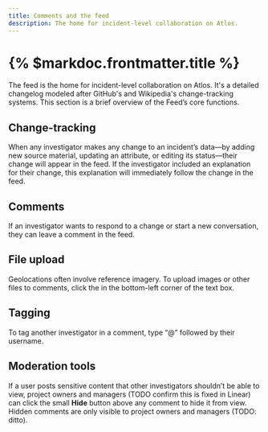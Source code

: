 ```yaml
---
title: Comments and the feed
description: The home for incident-level collaboration on Atlos.
---
```


# {% $markdoc.frontmatter.title %}

The feed is the home for incident-level collaboration on Atlos. It's a detailed changelog modeled after GitHub's and Wikipedia's change-tracking systems. This section is a brief overview of the Feed’s core functions.

## Change-tracking
When any investigator makes any change to an incident’s data—by adding new source material, updating an attribute, or editing its status—their change will appear in the feed. If the investigator included an explanation for their change, this explanation will immediately follow the change in the feed. 

## Comments
If an investigator wants to respond to a change or start a new conversation, they can leave a comment in the feed.

## File upload
Geolocations often involve reference imagery. To upload images or other files to comments, click the  in the bottom-left corner of the text box. 

## Tagging
To tag another investigator in a comment, type “@” followed by their username.

## Moderation tools
If a user posts sensitive content that other investigators shouldn’t be able to view, project owners and managers (TODO confirm this is fixed in Linear) can click the small **Hide** button above any comment to hide it from view. Hidden comments are only visible to project owners and managers (TODO: ditto).